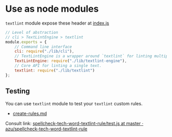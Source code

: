 # Use as node modules

`textlint` module expose these header at [index.js](../index.js)

```js
// Level of abstraction
// cli > TextLintEngine > textlint
module.exports = {
    // Command line interface
    cli: require("./lib/cli"),
    // TextLintEngine is a wrapper around `textlint` for linting multiple files
    TextLintEngine: require("./lib/textlint-engine"),
    // Core API for linting a single text.
    textlint: require("./lib/textlint")
};
```

## Testing

You can use `textlint` module to test your `textlint` custom rules.

- [create-rules.md](./create-rules.md)

Consult link: [spellcheck-tech-word-textlint-rule/test.js at master · azu/spellcheck-tech-word-textlint-rule](https://github.com/azu/spellcheck-tech-word-textlint-rule/blob/master/test/test.js "spellcheck-tech-word-textlint-rule/test.js at master · azu/spellcheck-tech-word-textlint-rule")